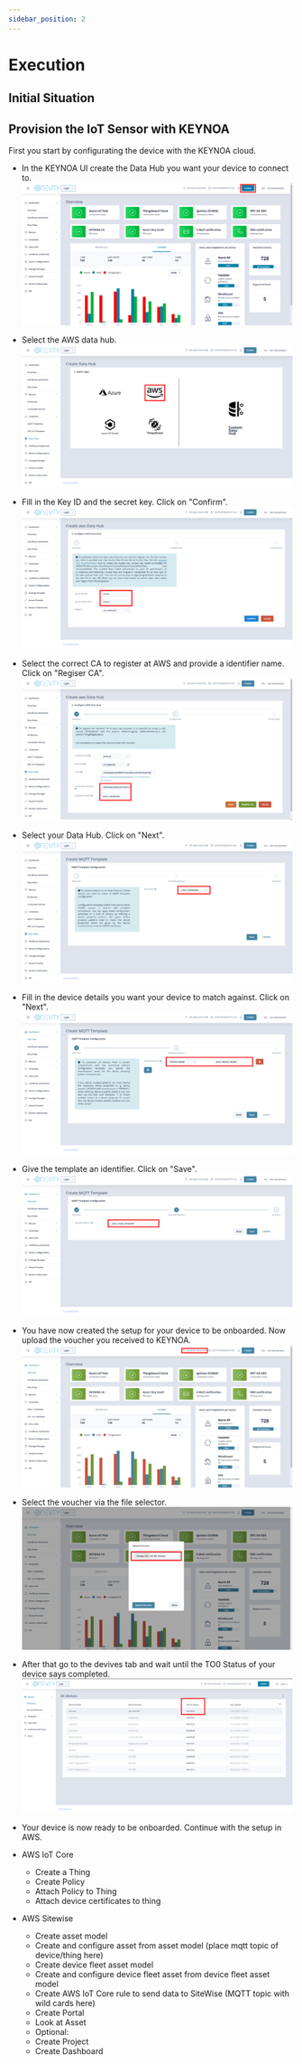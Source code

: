 ```yaml
---
sidebar_position: 2
---
```


# Execution


## Initial Situation


## Provision the IoT Sensor with KEYNOA

First you start by configurating the device with the KEYNOA cloud.

- In the KEYNOA UI create the Data Hub you want your device to connect to.
![KEYNOA](/img/KEYNOA/Dashboard.png)

- Select the AWS data hub.
![KEYNOA](/img/KEYNOA/AWS/Data-Hub.png)
 
- Fill in the Key ID and the secret key. Click on "Confirm".
![KEYNOA](/img/KEYNOA/AWS/Data-Hub-details.png)

- Select the correct CA to register at AWS and provide a identifier name. Click on "Regiser CA".
![KEYNOA](/img/KEYNOA/AWS/Data-Hub-details-2.png)

- Select your Data Hub. Click on "Next".
![KEYNOA](/img/KEYNOA/IoT-Central/MQTT-template-1.png)

- Fill in the device details you want your device to match against. Click on "Next".
![KEYNOA](/img/KEYNOA/MQTT-template-2.png)

- Give the template an identifier. Click on "Save".
![KEYNOA](/img/KEYNOA/MQTT-template-3.png)

- You have now created the setup for your device to be onboarded. Now upload the voucher you received to KEYNOA.
![KEYNOA](/img/KEYNOA/upload-voucher.png)

- Select the voucher via the file selector.
![KEYNOA](/img/KEYNOA/upload-voucher-2.png)

- After that go to the devives tab and wait until the TO0 Status of your device says completed.
![KEYNOA](/img/KEYNOA/TO0.png)

- Your device is now ready to be onboarded. Continue with the setup in AWS.

- AWS IoT Core

    - Create a Thing
    - Create Policy
    - Attach Policy to Thing
    - Attach device certificates to thing

- AWS Sitewise

    - Create asset model
    - Create and configure asset from asset model (place mqtt topic of device/thing here)
    - Create device fleet asset model 
    - Create and configure device fleet asset from device fleet asset model
    - Create AWS IoT Core rule to send data to SiteWise (MQTT topic with wild cards here)
    - Create Portal
    - Look at Asset
    - Optional:
    - Create Project
    - Create Dashboard